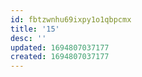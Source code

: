 ```yaml
---
id: fbtzwnhu69ixpy1o1qbpcmx
title: '15'
desc: ''
updated: 1694807037177
created: 1694807037177
---
```

